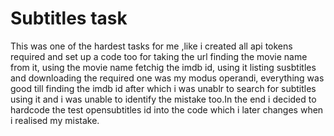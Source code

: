# Subtitles task
This was one of the hardest tasks for me ,like i created all api tokens required and set up a code too for taking the url finding the movie name from it, using the movie name fetchig the imdb id, using it listing susbtitles and downloading the required one was my modus operandi, everything was good till finding the imdb id after which i was unablr to search for subtitles using it and i was unable to identify the mistake too.In the end i decided to hardcode the test opensubtitles id into the code which i later changes when i realised my mistake.
